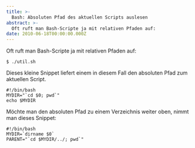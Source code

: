 ```yaml
---
title: >-
  Bash: Absoluten Pfad des aktuellen Scripts auslesen
abstract: >-
  Oft ruft man Bash-Scripte ja mit relativen Pfaden auf:
date: 2010-06-18T00:00:00.000Z
---
```


Oft ruft man Bash-Scripte ja mit relativen Pfaden auf:

    $ ./util.sh

Dieses kleine Snippet liefert einem in diesem Fall den absoluten Pfad zum
aktuellen Script.

    #!/bin/bash
    MYDIR="`cd $0; pwd`"
    echo $MYDIR

Möchte man den absoluten Pfad zu einem Verzeichnis weiter oben, nimmt man dieses
Snippet:

    #!/bin/bash
    MYDIR=`dirname $0`
    PARENT="`cd $MYDIR/../; pwd`"
